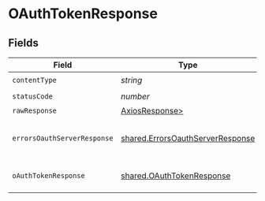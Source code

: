 # OAuthTokenResponse


## Fields

| Field                                                                                | Type                                                                                 | Required                                                                             | Description                                                                          |
| ------------------------------------------------------------------------------------ | ------------------------------------------------------------------------------------ | ------------------------------------------------------------------------------------ | ------------------------------------------------------------------------------------ |
| `contentType`                                                                        | *string*                                                                             | :heavy_check_mark:                                                                   | N/A                                                                                  |
| `statusCode`                                                                         | *number*                                                                             | :heavy_check_mark:                                                                   | N/A                                                                                  |
| `rawResponse`                                                                        | [AxiosResponse>](https://axios-http.com/docs/res_schema)                             | :heavy_minus_sign:                                                                   | N/A                                                                                  |
| `errorsOauthServerResponse`                                                          | [shared.ErrorsOauthServerResponse](../../models/shared/errorsoauthserverresponse.md) | :heavy_minus_sign:                                                                   | Invalid request to OAuth Token.                                                      |
| `oAuthTokenResponse`                                                                 | [shared.OAuthTokenResponse](../../models/shared/oauthtokenresponse.md)               | :heavy_minus_sign:                                                                   | OAuth token response.                                                                |